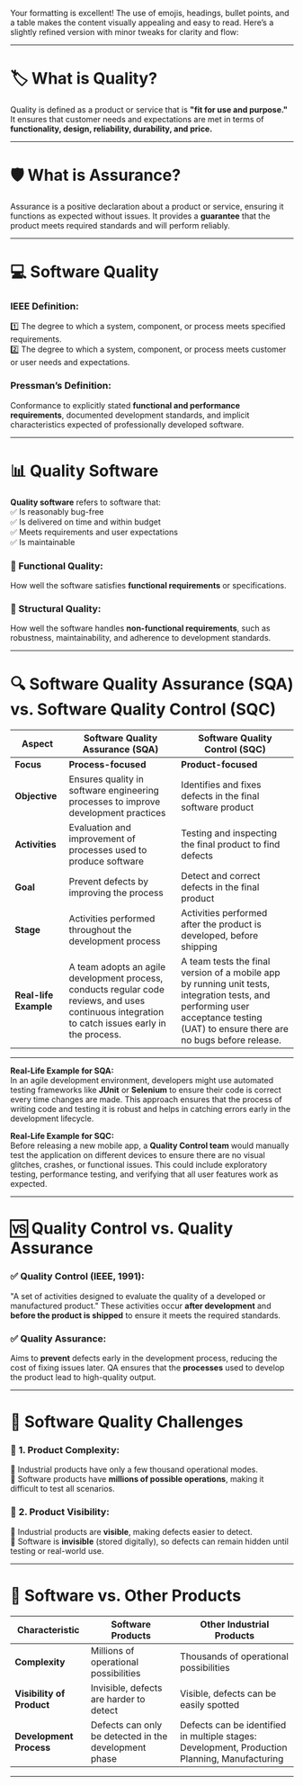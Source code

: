 Your formatting is excellent! The use of emojis, headings, bullet points, and a table makes the content visually appealing and easy to read. Here’s a slightly refined version with minor tweaks for clarity and flow:  

---

# 🏷️ **What is Quality?**  

Quality is defined as a product or service that is **"fit for use and purpose."** It ensures that customer needs and expectations are met in terms of **functionality, design, reliability, durability, and price.**  

---

# 🛡️ **What is Assurance?**  

Assurance is a positive declaration about a product or service, ensuring it functions as expected without issues. It provides a **guarantee** that the product meets required standards and will perform reliably.  

---

# 💻 **Software Quality**  

### **IEEE Definition:**  
1️⃣ The degree to which a system, component, or process meets specified requirements.  
2️⃣ The degree to which a system, component, or process meets customer or user needs and expectations.  

### **Pressman’s Definition:**  
Conformance to explicitly stated **functional and performance requirements**, documented development standards, and implicit characteristics expected of professionally developed software.  

---

# 📊 **Quality Software**  

**Quality software** refers to software that:  
✅ Is reasonably bug-free  
✅ Is delivered on time and within budget  
✅ Meets requirements and user expectations  
✅ Is maintainable  

### **🔹 Functional Quality:**  
How well the software satisfies **functional requirements** or specifications.  

### **🔹 Structural Quality:**  
How well the software handles **non-functional requirements**, such as robustness, maintainability, and adherence to development standards.  


---

# 🔍 **Software Quality Assurance (SQA) vs. Software Quality Control (SQC)**  

| **Aspect**                      | **Software Quality Assurance (SQA)**                                            | **Software Quality Control (SQC)**                                           |
|----------------------------------|---------------------------------------------------------------------------------|-------------------------------------------------------------------------------|
| **Focus**                        | **Process-focused**                                                             | **Product-focused**                                                          |
| **Objective**                    | Ensures quality in software engineering processes to improve development practices | Identifies and fixes defects in the final software product                   |
| **Activities**                   | Evaluation and improvement of processes used to produce software                 | Testing and inspecting the final product to find defects                     |
| **Goal**                         | Prevent defects by improving the process                                        | Detect and correct defects in the final product                               |
| **Stage**                        | Activities performed throughout the development process                         | Activities performed after the product is developed, before shipping         |
| **Real-life Example**            | A team adopts an agile development process, conducts regular code reviews, and uses continuous integration to catch issues early in the process. | A team tests the final version of a mobile app by running unit tests, integration tests, and performing user acceptance testing (UAT) to ensure there are no bugs before release. |

---

**Real-Life Example for SQA:**  
In an agile development environment, developers might use automated testing frameworks like **JUnit** or **Selenium** to ensure their code is correct every time changes are made. This approach ensures that the process of writing code and testing it is robust and helps in catching errors early in the development lifecycle.

**Real-Life Example for SQC:**  
Before releasing a new mobile app, a **Quality Control team** would manually test the application on different devices to ensure there are no visual glitches, crashes, or functional issues. This could include exploratory testing, performance testing, and verifying that all user features work as expected.

---


# 🆚 **Quality Control vs. Quality Assurance**  

### ✅ **Quality Control (IEEE, 1991):**  
"A set of activities designed to evaluate the quality of a developed or manufactured product." These activities occur **after development** and **before the product is shipped** to ensure it meets the required standards.  

### ✅ **Quality Assurance:**  
Aims to **prevent** defects early in the development process, reducing the cost of fixing issues later. QA ensures that the **processes** used to develop the product lead to high-quality output.  

---

# 🚧 **Software Quality Challenges**  

### 🔹 **1. Product Complexity:**  
🔸 Industrial products have only a few thousand operational modes.  
🔸 Software products have **millions of possible operations**, making it difficult to test all scenarios.  

### 🔹 **2. Product Visibility:**  
🔸 Industrial products are **visible**, making defects easier to detect.  
🔸 Software is **invisible** (stored digitally), so defects can remain hidden until testing or real-world use.  

---

# 🔄 **Software vs. Other Products**  

| **Characteristic**             | **Software Products**                       | **Other Industrial Products**                  |
|--------------------------------|---------------------------------------------|-----------------------------------------------|
| **Complexity**                 | Millions of operational possibilities      | Thousands of operational possibilities       |
| **Visibility of Product**      | Invisible, defects are harder to detect    | Visible, defects can be easily spotted      |
| **Development Process**        | Defects can only be detected in the development phase | Defects can be identified in multiple stages: Development, Production Planning, Manufacturing |

---
